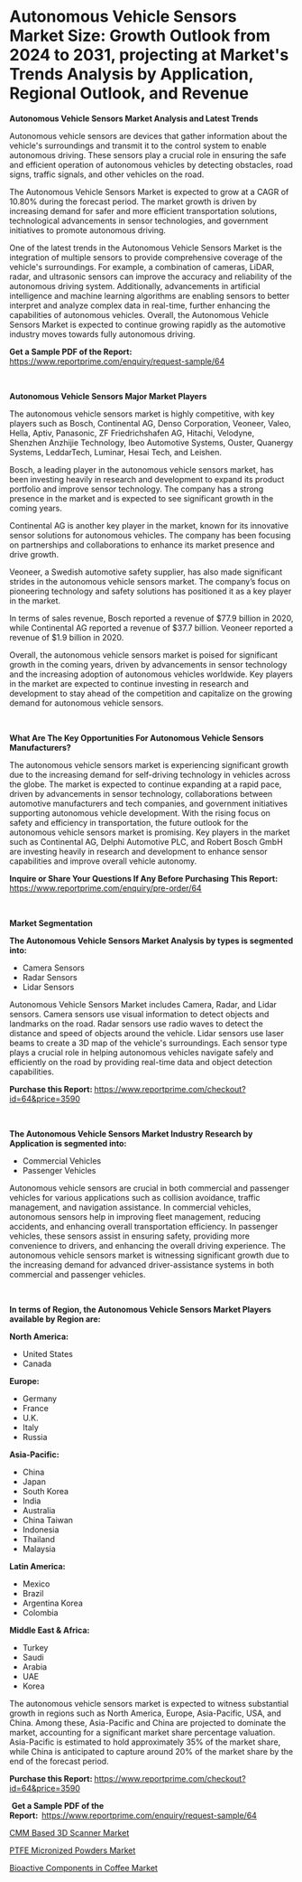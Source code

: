 <p><h1>Autonomous Vehicle Sensors Market Size: Growth Outlook from 2024 to 2031, projecting at Market's Trends Analysis by Application, Regional Outlook, and Revenue</h1></p><p><strong>Autonomous Vehicle Sensors Market Analysis and Latest Trends</strong></p>
<p><p>Autonomous vehicle sensors are devices that gather information about the vehicle's surroundings and transmit it to the control system to enable autonomous driving. These sensors play a crucial role in ensuring the safe and efficient operation of autonomous vehicles by detecting obstacles, road signs, traffic signals, and other vehicles on the road.</p><p>The Autonomous Vehicle Sensors Market is expected to grow at a CAGR of 10.80% during the forecast period. The market growth is driven by increasing demand for safer and more efficient transportation solutions, technological advancements in sensor technologies, and government initiatives to promote autonomous driving. </p><p>One of the latest trends in the Autonomous Vehicle Sensors Market is the integration of multiple sensors to provide comprehensive coverage of the vehicle's surroundings. For example, a combination of cameras, LiDAR, radar, and ultrasonic sensors can improve the accuracy and reliability of the autonomous driving system. Additionally, advancements in artificial intelligence and machine learning algorithms are enabling sensors to better interpret and analyze complex data in real-time, further enhancing the capabilities of autonomous vehicles. Overall, the Autonomous Vehicle Sensors Market is expected to continue growing rapidly as the automotive industry moves towards fully autonomous driving.</p></p>
<p><strong>Get a Sample PDF of the Report:&nbsp;</strong> <a href="https://www.reportprime.com/enquiry/request-sample/64">https://www.reportprime.com/enquiry/request-sample/64</a></p>
<p>&nbsp;</p>
<p><strong>Autonomous Vehicle Sensors Major Market Players</strong></p>
<p><p>The autonomous vehicle sensors market is highly competitive, with key players such as Bosch, Continental AG, Denso Corporation, Veoneer, Valeo, Hella, Aptiv, Panasonic, ZF Friedrichshafen AG, Hitachi, Velodyne, Shenzhen Anzhijie Technology, Ibeo Automotive Systems, Ouster, Quanergy Systems, LeddarTech, Luminar, Hesai Tech, and Leishen.</p><p>Bosch, a leading player in the autonomous vehicle sensors market, has been investing heavily in research and development to expand its product portfolio and improve sensor technology. The company has a strong presence in the market and is expected to see significant growth in the coming years.</p><p>Continental AG is another key player in the market, known for its innovative sensor solutions for autonomous vehicles. The company has been focusing on partnerships and collaborations to enhance its market presence and drive growth.</p><p>Veoneer, a Swedish automotive safety supplier, has also made significant strides in the autonomous vehicle sensors market. The company’s focus on pioneering technology and safety solutions has positioned it as a key player in the market.</p><p>In terms of sales revenue, Bosch reported a revenue of $77.9 billion in 2020, while Continental AG reported a revenue of $37.7 billion. Veoneer reported a revenue of $1.9 billion in 2020.</p><p>Overall, the autonomous vehicle sensors market is poised for significant growth in the coming years, driven by advancements in sensor technology and the increasing adoption of autonomous vehicles worldwide. Key players in the market are expected to continue investing in research and development to stay ahead of the competition and capitalize on the growing demand for autonomous vehicle sensors.</p></p>
<p>&nbsp;</p>
<p><strong>What Are The Key Opportunities For Autonomous Vehicle Sensors Manufacturers?</strong></p>
<p><p>The autonomous vehicle sensors market is experiencing significant growth due to the increasing demand for self-driving technology in vehicles across the globe. The market is expected to continue expanding at a rapid pace, driven by advancements in sensor technology, collaborations between automotive manufacturers and tech companies, and government initiatives supporting autonomous vehicle development. With the rising focus on safety and efficiency in transportation, the future outlook for the autonomous vehicle sensors market is promising. Key players in the market such as Continental AG, Delphi Automotive PLC, and Robert Bosch GmbH are investing heavily in research and development to enhance sensor capabilities and improve overall vehicle autonomy.</p></p>
<p><strong>Inquire or Share Your Questions If Any Before Purchasing This Report:</strong> <a href="https://www.reportprime.com/enquiry/pre-order/64">https://www.reportprime.com/enquiry/pre-order/64</a></p>
<p>&nbsp;</p>
<p><strong>Market Segmentation</strong></p>
<p><strong>The Autonomous Vehicle Sensors Market Analysis by types is segmented into:</strong></p>
<p><ul><li>Camera Sensors</li><li>Radar Sensors</li><li>Lidar Sensors</li></ul></p>
<p><p>Autonomous Vehicle Sensors Market includes Camera, Radar, and Lidar sensors. Camera sensors use visual information to detect objects and landmarks on the road. Radar sensors use radio waves to detect the distance and speed of objects around the vehicle. Lidar sensors use laser beams to create a 3D map of the vehicle's surroundings. Each sensor type plays a crucial role in helping autonomous vehicles navigate safely and efficiently on the road by providing real-time data and object detection capabilities.</p></p>
<p><strong>Purchase this Report:&nbsp;</strong><a href="https://www.reportprime.com/checkout?id=64&price=3590">https://www.reportprime.com/checkout?id=64&price=3590</a></p>
<p>&nbsp;</p>
<p><strong>The Autonomous Vehicle Sensors Market Industry Research by Application is segmented into:</strong></p>
<p><ul><li>Commercial Vehicles</li><li>Passenger Vehicles</li></ul></p>
<p><p>Autonomous vehicle sensors are crucial in both commercial and passenger vehicles for various applications such as collision avoidance, traffic management, and navigation assistance. In commercial vehicles, autonomous sensors help in improving fleet management, reducing accidents, and enhancing overall transportation efficiency. In passenger vehicles, these sensors assist in ensuring safety, providing more convenience to drivers, and enhancing the overall driving experience. The autonomous vehicle sensors market is witnessing significant growth due to the increasing demand for advanced driver-assistance systems in both commercial and passenger vehicles.</p></p>
<p>&nbsp;</p>
<p><strong>In terms of Region, the Autonomous Vehicle Sensors Market Players available by Region are:</strong></p>
<p>
    <p> <strong> North America: </strong>
        <ul>
            <li>United States</li>
            <li>Canada</li>
        </ul>
        </p> 
    <p> <strong> Europe: </strong>
        <ul>
            <li>Germany</li>
            <li>France</li>
            <li>U.K.</li>
            <li>Italy</li>
            <li>Russia</li>
        </ul>
        </p> 
    <p> <strong> Asia-Pacific: </strong>
        <ul>
            <li>China</li>
            <li>Japan</li>
            <li>South Korea</li>
            <li>India</li>
            <li>Australia</li>
            <li>China Taiwan</li>
            <li>Indonesia</li>
            <li>Thailand</li>
            <li>Malaysia</li>
        </ul>
        </p> 
    <p> <strong> Latin America: </strong>
        <ul>
            <li>Mexico</li>
            <li>Brazil</li>
            <li>Argentina Korea</li>
            <li>Colombia</li>
        </ul>
        </p> 
    <p> <strong> Middle East & Africa: </strong>
        <ul>
            <li>Turkey</li>
            <li>Saudi</li>
            <li>Arabia</li>
            <li>UAE</li>
            <li>Korea</li>
        </ul>
    </p>
    </p>
<p><p>The autonomous vehicle sensors market is expected to witness substantial growth in regions such as North America, Europe, Asia-Pacific, USA, and China. Among these, Asia-Pacific and China are projected to dominate the market, accounting for a significant market share percentage valuation. Asia-Pacific is estimated to hold approximately 35% of the market share, while China is anticipated to capture around 20% of the market share by the end of the forecast period.</p></p>
<p><strong>Purchase this Report: </strong><a href="https://www.reportprime.com/checkout?id=64&price=3590">https://www.reportprime.com/checkout?id=64&price=3590</a></p>
<p>&nbsp;<strong>Get a Sample PDF of the Report:&nbsp;&nbsp;</strong><a href="https://www.reportprime.com/enquiry/request-sample/64">https://www.reportprime.com/enquiry/request-sample/64</a></p>
<p><strong></strong></p>
<p><p><a href="https://view.publitas.com/reportprime-1/cmm-based-3d-scanner-market-size-growth-and-forecast-from-2023-2030/">CMM Based 3D Scanner Market</a></p><p><a href="https://view.publitas.com/reportprime-1/ptfe-micronized-powders-market-research-report-provides-thorough-industry-overview-which-offers-an-in-depth-analysis-of-product-trends-and-new-market-divisions/">PTFE Micronized Powders Market</a></p><p><a href="https://view.publitas.com/reportprime-1/bioactive-components-in-coffee-market-offers-provide-insightful-data-for-the-time-period-from-2023-to-2030-and-also-provide-analysis-based-on-application-type-and-region/">Bioactive Components in Coffee Market</a></p></p>